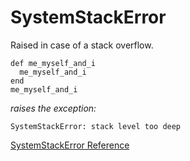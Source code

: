 # SystemStackError

Raised in case of a stack overflow.

    def me_myself_and_i
      me_myself_and_i
    end
    me_myself_and_i

*raises the exception:*

    SystemStackError: stack level too deep

[SystemStackError Reference](https://ruby-doc.org/core-2.7.0/SystemStackError.html)